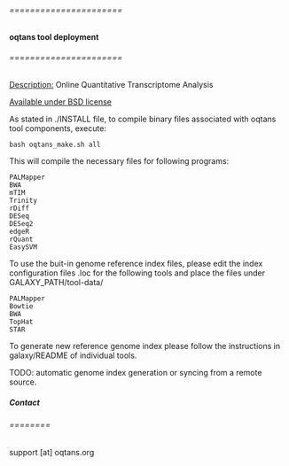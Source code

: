 ###### ======================
#### oqtans tool deployment
###### ======================

[Description:](http://oqtans.org) Online Quantitative Transcriptome Analysis

[Available under BSD license](http://opensource.org/licenses/BSD-3-Clause)

As stated in ./INSTALL file, to compile binary files associated with oqtans tool components, execute:

    bash oqtans_make.sh all

This will compile the necessary files for following programs:

    PALMapper
    BWA
    mTIM
    Trinity
    rDiff
    DESeq
    DESeq2
    edgeR
    rQuant
    EasySVM

To use the buit-in genome reference index files, please edit the index configuration files .loc for the following tools and place the files under GALAXY\_PATH/tool-data/

    PALMapper
    Bowtie
    BWA
    TopHat
    STAR

To generate new reference genome index please follow the instructions in galaxy/README of individual tools. 

TODO:
   automatic genome index generation or syncing from a remote source.

##### Contact
###### ========

support [at] oqtans.org
